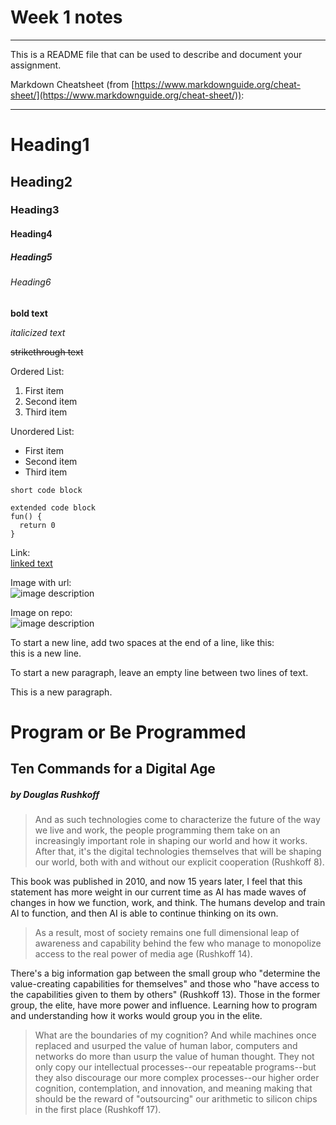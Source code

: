 # Week 1 notes

---

This is a README file that can be used to describe and document your assignment.

Markdown Cheatsheet (from [https://www.markdownguide.org/cheat-sheet/](https://www.markdownguide.org/cheat-sheet/)):

---

# Heading1
## Heading2
### Heading3
#### Heading4
##### Heading5
###### Heading6

**bold text**

*italicized text*

~~strikethrough text~~

Ordered List:
1. First item
2. Second item
3. Third item

Unordered List:
- First item
- Second item
- Third item

`short code block`

```
extended code block
fun() {
  return 0
}
```

Link:  
[linked text](https://www.example.com)


Image with url:  
![image description](https://dm-gy-6063-2024f-b.github.io/assets/homework/02/clark-espaco-modulado-00.jpg)


Image on repo:  
![image description](./file-name.jpg)


To start a new line, add two spaces at the end of a line, like this:  
this is a new line.


To start a new paragraph, leave an empty line between two lines of text.

This is a new paragraph.

# Program or Be Programmed
## Ten Commands for a Digital Age 
##### by Douglas Rushkoff

> And as such technologies come to characterize the future of the way we live and work, the people programming them take on an increasingly important role in shaping our world and how it works. After that, it's the digital technologies themselves that will be shaping our world, both with and without our explicit cooperation (Rushkoff 8).

This book was published in 2010, and now 15 years later, I feel that this statement has more weight in our current time as AI has made waves of changes in how we function, work, and think. The humans develop and train AI to function, and then AI is able to continue thinking on its own.

> As a result, most of society remains one full dimensional leap of awareness and capability behind the few who manage to monopolize access to the real power of media age (Rushkoff 14).

There's a big information gap between the small group who "determine the value-creating capabilities for themselves" and those who "have access to the capabilities given to them by others" (Rushkoff 13). Those in the former group, the elite, have more power and influence. Learning how to program and understanding how it works would group you in the elite.

> What are the boundaries of my cognition? And while machines once replaced and usurped the value of human labor, computers and networks do more than usurp the value of human thought. They not only copy our intellectual processes--our repeatable programs--but they also discourage our more complex processes--our higher order cognition, contemplation, and innovation, and meaning making that should be the reward of "outsourcing" our arithmetic to silicon chips in the first place (Rushkoff 17).
